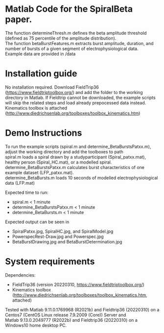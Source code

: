 # Matlab Code for the SpiralBeta paper.  
The function determineThresh.m defines the beta amplitude threshold (defined as 75 percentile of the amplitude distribution).  
The function betaBurstFeatures.m extracts burst amplitude, duration, and number of bursts of a given segment of electrophysiological data.    
Example data are provided in /data  

# Installation guide
No installation required. 
Download FieldTrip36 (https://www.fieldtriptoolbox.org/) and add the folder to the working directory in Matlab. If Fieldtrip cannot be downloaded, the example scripts will skip the related steps and load already prepocessed data instead.
Kinematics toolbox is attached (http://www.diedrichsenlab.org/toolboxes/toolbox_kinematics.htm)


# Demo Instructions
To run the example scripts (spiral.m and determine_BetaBurstsPatxx.m), adjust the working directory and add the toolboxes to path  
spiral.m loads a spiral drawn by a studyparticipant (Spiral_patxx.mat), healthy person (Spiral_HC.mat), or a modelled spiral.  
determine_BetaBurstsPatxx.m calculates burst characteristics of one example dataset (LFP_patxx.mat).  
determine_BetaBursts.m loads 10 seconds of modelled electrophysiological data (LFP.mat)

Expected time to run:  
- spiral.m < 1 minute
- determine_BetaBurstsPatxx.m < 1 minute   
- determine_BetaBursts.m < 1 minute   

Expected output can be seen in   
- SpiralPatxx.jpg, SpiralHC.jpg, and SpiralModel.jpg  
- PowerspecRest-Draw.jpg and Powerspec.jpg  
- BetaBurstDrawing.jpg and BetaBurstDetermination.jpg  


# System requirements
Dependencies:
- FieldTrip36 (version 20220310, https://www.fieldtriptoolbox.org/) 
- Kinematics toolbox (http://www.diedrichsenlab.org/toolboxes/toolbox_kinematics.htm, attached)


Tested with Matlab 9.11.0.1769968 (R2021b) and Fieldtrip36 (20220310) on a Centos7 (CentOS Linux release 7.9.2009 (Core)) Server and   
Matlab 9.13.0.2049777 (R2022b) and Fieldtrip36 (20220310) on a Windows10 home desktop PC.
